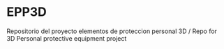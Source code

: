 # EPP3D
Repositorio del proyecto elementos de proteccion personal 3D / Repo for 3D Personal protective equipment project
